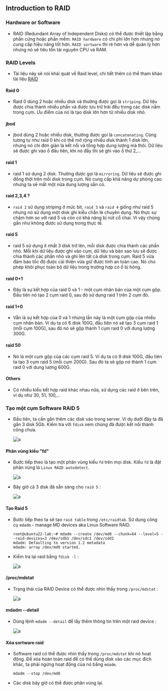 ## Introduction to RAID

### Hardware or Software
- RAID (Redundant Array of Independent Disks) có thể được thiết lập bằng phần cứng hoặc phần mềm. `RAID hardware` có chi phí lớn hơn nhưng nó cung cấp hiệu năng tốt hơn. `RAID sortware` thì rẻ hơn và dễ quản lý hơn nhưng nó sẽ tiêu tốn tài nguyên CPU và RAM.

### RAID Levels

- Tài liệu này sẽ nói khái quát về Raid level, chi tiết thêm có thể tham khảo tài liệu [RAID](https://github.com/tvhuyy/My-Research/blob/master/Infrastructure%20Basic/RAID.md)

#### Raid 0

- Raid 0 dùng 2 hoặc nhiều disk và thường được gọi là `striping`. Dữ liệu được chia thành nhiều phần và được lưu trữ trải đều trong các disk nằm trong cụm. Ưu điểm của nó là tạo disk lớn hơn từ nhiều disk nhỏ.

#### jbod

- jbod dùng 2 hoặc nhiều disk, thường được gọi là `concatenating`. Cũng tương tự như raid 0 khi có thể mở rộng nhiều disk thành 1 disk lớn, nhưng nó chỉ đơn giản là kết nối và tổng hợp dung lượng mà thôi. Dữ liệu sẽ được ghi vào ổ đầu tiên, khi nó đầy thì sẽ ghi vào ổ thứ 2,...

#### raid 1

- raid 1 sử dụng 2 disk. Thường được gọi là `mirroring`. Dữ liệu sẽ được ghi đồng thời trên mỗi disk trong cụm. Nó cung cấp khả năng dự phòng cao nhưng ta sẽ mất một nửa dung lượng sẵn có.

#### raid 2,3,4 ?

- `raid 2` sử dụng striping ở mức bit, `raid 3` và `raid 4` giống như raid 5 nhưng nó sử dụng một disk ghi kiểu chẵn lẻ chuyên dụng. Nó thực sự chậm hơn so với raid 5 và còn có khả năng bị nút cổ chai. Vì vậy chúng gần như không được sử dụng trong thực tế.

#### raid 5

- raid 5 sử dụng ít nhất 3 disk trở lên, mỗi disk được chia thành các phần nhỏ. Mỗi khi dữ liệu được ghi vào cụm, dữ liệu và bản sao lưu sẽ được chia thành các phần nhỏ và ghi lên tất cả disk trong cụm. Raid 5 vừa đảm bảo tốc độ được cải thiện vừa giữ được tính an toàn cao. Nó cho phép khôi phục toàn bộ dữ liệu trong trường hợp có ổ bị hỏng.

#### raid 0+1

- Đây là sự kết hợp của raid 0 và 1 - một cụm nhân bản của một cụm gộp. Đầu tiên nó tạo 2 cụm raid 0, sau đó sử dụng raid 1 trên 2 cụm đó.

#### raid 1+0

- Vẫn là sự kết hợp của 0 và 1 nhưng lần này là một cụm gộp của nhiều cụm nhân bản. Ví dụ ta có 6 disk 100G, đầu tiên nó sẽ tạo 3 cụm raid 1 (mỗi cụm 100G), sau đó nó sẽ gộp thành 1 cụm raid 0 với dung lượng 300G.

#### raid 50

- Nó là một cụm gộp của các cụm raid 5. Ví dụ  ta có 9 disk 100G, đầu tiên ta tạo 3 cụm raid 5 (mỗi cụm 200G). Sau đó ta sẽ gộp nó thành 1 cụm raid 0 với dung lượng 600G.

#### Others

- Có nhiều kiểu kết hợp raid khác nhau nữa, sử dụng các raid ở bên trên, ví dụ như 30, 51, 100,...

### Tạo một cụm Software RAID 5

- Đầu tiên, ta cần gắn thêm các disk vào trong server. Ví dụ dưới đây ta đã gắn 3 disk 5Gb. Kiểm tra với `fdisk` xem chúng đã được kết nối thành công chưa.

    ![a](https://imgur.com/tFXSZjC.png)

#### Phân vùng kiểu "fd"

- Bước tiếp theo là tạo một phân vùng kiểu `fd` trên mọi disk. Kiểu `fd` là đặt phân vùng là `Linux RAID autodetect`.

    ![a](https://imgur.com/3QEkWMr.png)

- Bây giờ cả 3 disk đã sẵn sàng cho `raid 5` :

    ![a](https://imgur.com/TDAPFMS.png)

#### Tạo Raid 5

- Bước tiếp theo ta sẽ tạo `raid table` trong `/etc/raidtab`. Sử dụng công cụ `mdadm` - manage MD devices aka Linux Software RAID.
    ```
    root@ubuntu22-lab:~# mdadm --create /dev/md0 --chunk=64 --level=5 --raid-devices=3 /dev/sdb1 /dev/sdc1 /dev/sdd1
    mdadm: Defaulting to version 1.2 metadata
    mdadm: array /dev/md0 started.
    ```

- Kiểm tra lại raid bằng `fdisk -l` :

    ![a](https://imgur.com/Y5c0HmI.png)

#### /proc/mdstat

- Trạng thái của RAID Device có thể được nhìn thấy trong `/proc/mdstat` :

    ![a](https://imgur.com/EWHT5tM.png)

#### mdadm --detail

- Dùng lệnh `mdadm --detail` để lấy thêm thông tin trên một raid device :

    ![a](https://imgur.com/yAy61Js.png)

#### Xóa sortware raid

- Software raid có thể được nhìn thấy trong `/proc/mdstat` khi nó hoạt động. Để xóa hoàn toàn raid để có thể dùng disk vào các mục đích khác, ta phải ngừng hoạt động của nó bằng `mdadm`.
    ```
    mdadm --stop /dev/md0
    ```

- Các disk bây giờ có thể được phân vùng lại.


    